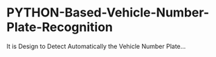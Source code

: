 # PYTHON-Based-Vehicle-Number-Plate-Recognition
It is Design to Detect Automatically the Vehicle Number Plate...
